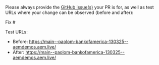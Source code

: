 Please always provide the [GitHub issue(s)](../issues) your PR is for, as well as test URLs where your change can be observed (before and after):

Fix #<gh-issue-id>

Test URLs:
- Before: https://main--paolom-bankofamerica-130325--aemdemos.aem.live/
- After: https://main--paolom-bankofamerica-130325--aemdemos.aem.live/
